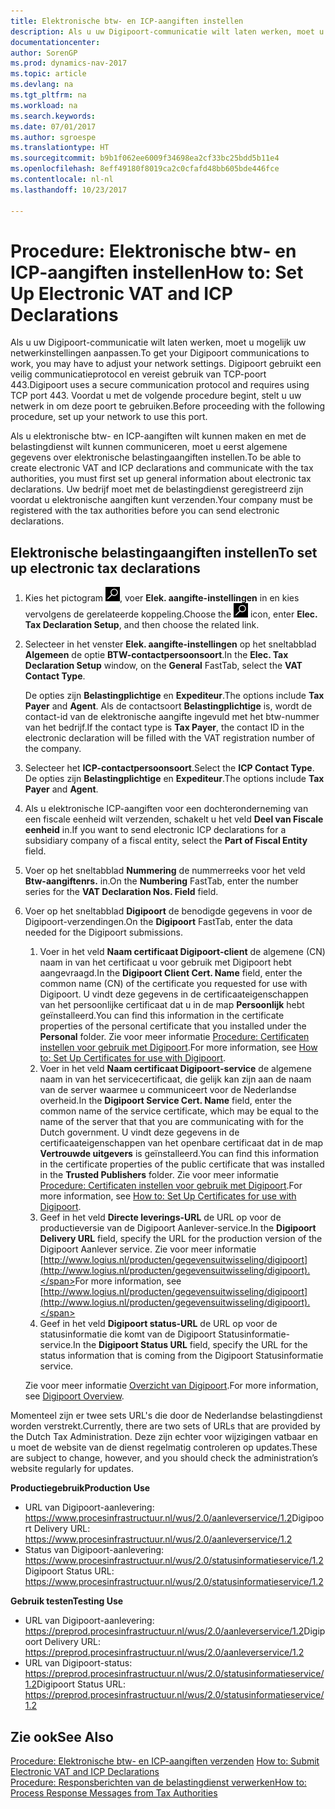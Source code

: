 ```yaml
---
title: Elektronische btw- en ICP-aangiften instellen
description: Als u uw Digipoort-communicatie wilt laten werken, moet u mogelijk uw netwerkinstellingen aanpassen. Digipoort gebruikt een veilig communicatieprotocol en vereist gebruik van TCP-poort 443.
documentationcenter: 
author: SorenGP
ms.prod: dynamics-nav-2017
ms.topic: article
ms.devlang: na
ms.tgt_pltfrm: na
ms.workload: na
ms.search.keywords: 
ms.date: 07/01/2017
ms.author: sgroespe
ms.translationtype: HT
ms.sourcegitcommit: b9b1f062ee6009f34698ea2cf33bc25bdd5b11e4
ms.openlocfilehash: 8eff49180f8019ca2c0cfafd48bb605bde446fce
ms.contentlocale: nl-nl
ms.lasthandoff: 10/23/2017

---
```

# <a name="how-to-set-up-electronic-vat-and-icp-declarations"></a><span data-ttu-id="de573-104">Procedure: Elektronische btw- en ICP-aangiften instellen</span><span class="sxs-lookup"><span data-stu-id="de573-104">How to: Set Up Electronic VAT and ICP Declarations</span></span>
<span data-ttu-id="de573-105">Als u uw Digipoort-communicatie wilt laten werken, moet u mogelijk uw netwerkinstellingen aanpassen.</span><span class="sxs-lookup"><span data-stu-id="de573-105">To get your Digipoort communications to work, you may have to adjust your network settings.</span></span> <span data-ttu-id="de573-106">Digipoort gebruikt een veilig communicatieprotocol en vereist gebruik van TCP-poort 443.</span><span class="sxs-lookup"><span data-stu-id="de573-106">Digipoort uses a secure communication protocol and requires using TCP port 443.</span></span> <span data-ttu-id="de573-107">Voordat u met de volgende procedure begint, stelt u uw netwerk in om deze poort te gebruiken.</span><span class="sxs-lookup"><span data-stu-id="de573-107">Before proceeding with the following procedure, set up your network to use this port.</span></span>  

<span data-ttu-id="de573-108">Als u elektronische btw- en ICP-aangiften wilt kunnen maken en met de belastingdienst wilt kunnen communiceren, moet u eerst algemene gegevens over elektronische belastingaangiften instellen.</span><span class="sxs-lookup"><span data-stu-id="de573-108">To be able to create electronic VAT and ICP declarations and communicate with the tax authorities, you must first set up general information about electronic tax declarations.</span></span> <span data-ttu-id="de573-109">Uw bedrijf moet met de belastingdienst geregistreerd zijn voordat u elektronische aangiften kunt verzenden.</span><span class="sxs-lookup"><span data-stu-id="de573-109">Your company must be registered with the tax authorities before you can send electronic declarations.</span></span>  

## <a name="to-set-up-electronic-tax-declarations"></a><span data-ttu-id="de573-110">Elektronische belastingaangiften instellen</span><span class="sxs-lookup"><span data-stu-id="de573-110">To set up electronic tax declarations</span></span>  

1.  <span data-ttu-id="de573-111">Kies het pictogram ![Pictogram Zoeken naar pagina of rapport](../../media/ui-search/search_small.png "Pictogram Zoeken naar pagina of rapport"), voer **Elek. aangifte-instellingen** in en kies vervolgens de gerelateerde koppeling.</span><span class="sxs-lookup"><span data-stu-id="de573-111">Choose the ![Search for Page or Report](../../media/ui-search/search_small.png "Search for Page or Report icon") icon, enter **Elec. Tax Declaration Setup**, and then choose the related link.</span></span>  
2.  <span data-ttu-id="de573-112">Selecteer in het venster **Elek. aangifte-instellingen** op het sneltabblad **Algemeen** de optie **BTW-contactpersoonsoort**.</span><span class="sxs-lookup"><span data-stu-id="de573-112">In the **Elec. Tax Declaration Setup** window, on the **General** FastTab, select the **VAT Contact Type**.</span></span>

    <span data-ttu-id="de573-113">De opties zijn **Belastingplichtige** en **Expediteur**.</span><span class="sxs-lookup"><span data-stu-id="de573-113">The options include **Tax Payer** and **Agent**.</span></span> <span data-ttu-id="de573-114">Als de contactsoort **Belastingplichtige** is, wordt de contact-id van de elektronische aangifte ingevuld met het btw-nummer van het bedrijf.</span><span class="sxs-lookup"><span data-stu-id="de573-114">If the contact type is **Tax Payer**, the contact ID in the electronic declaration will be filled with the VAT registration number of the company.</span></span>  

3.  <span data-ttu-id="de573-115">Selecteer het **ICP-contactpersoonsoort**.</span><span class="sxs-lookup"><span data-stu-id="de573-115">Select the **ICP Contact Type**.</span></span> <span data-ttu-id="de573-116">De opties zijn **Belastingplichtige** en **Expediteur**.</span><span class="sxs-lookup"><span data-stu-id="de573-116">The options include **Tax Payer** and **Agent**.</span></span>  
4.  <span data-ttu-id="de573-117">Als u elektronische ICP-aangiften voor een dochteronderneming van een fiscale eenheid wilt verzenden, schakelt u het veld **Deel van Fiscale eenheid** in.</span><span class="sxs-lookup"><span data-stu-id="de573-117">If you want to send electronic ICP declarations for a subsidiary company of a fiscal entity, select the **Part of Fiscal Entity** field.</span></span>  
5.  <span data-ttu-id="de573-118">Voer op het sneltabblad **Nummering** de nummerreeks voor het veld **Btw-aangiftenrs.** in.</span><span class="sxs-lookup"><span data-stu-id="de573-118">On the **Numbering** FastTab, enter the number series for the **VAT Declaration Nos. Field** field.</span></span>  
6.  <span data-ttu-id="de573-119">Voer op het sneltabblad **Digipoort** de benodigde gegevens in voor de Digipoort-verzendingen.</span><span class="sxs-lookup"><span data-stu-id="de573-119">On the **Digipoort** FastTab, enter the data needed for the Digipoort submissions.</span></span>  

    1.  <span data-ttu-id="de573-120">Voer in het veld **Naam certificaat Digipoort-client** de algemene (CN) naam in van het certificaat u voor gebruik met Digipoort hebt aangevraagd.</span><span class="sxs-lookup"><span data-stu-id="de573-120">In the **Digipoort Client Cert. Name** field, enter the common name (CN) of the certificate you requested for use with Digipoort.</span></span> <span data-ttu-id="de573-121">U vindt deze gegevens in de certificaateigenschappen van het persoonlijke certificaat dat u in de map **Persoonlijk** hebt geïnstalleerd.</span><span class="sxs-lookup"><span data-stu-id="de573-121">You can find this information in the certificate properties of the personal certificate that you installed under the **Personal** folder.</span></span> <span data-ttu-id="de573-122">Zie voor meer informatie [Procedure: Certificaten instellen voor gebruik met Digipoort](how-to-set-up-certificates-for-use-with-digipoort.md).</span><span class="sxs-lookup"><span data-stu-id="de573-122">For more information, see [How to: Set Up Certificates for use with Digipoort](how-to-set-up-certificates-for-use-with-digipoort.md).</span></span>  
    2.  <span data-ttu-id="de573-123">Voer in het veld **Naam certificaat Digipoort-service** de algemene naam in van het servicecertificaat, die gelijk kan zijn aan de naam van de server waarmee u communiceert voor de Nederlandse overheid.</span><span class="sxs-lookup"><span data-stu-id="de573-123">In the **Digipoort Service Cert. Name** field, enter the common name of the service certificate, which may be equal to the name of the server that that you are communicating with for the Dutch government.</span></span> <span data-ttu-id="de573-124">U vindt deze gegevens in de certificaateigenschappen van het openbare certificaat dat in de map **Vertrouwde uitgevers** is geïnstalleerd.</span><span class="sxs-lookup"><span data-stu-id="de573-124">You can find this information in the certificate properties of the public certificate that was installed in the **Trusted Publishers** folder.</span></span> <span data-ttu-id="de573-125">Zie voor meer informatie [Procedure: Certificaten instellen voor gebruik met Digipoort](how-to-set-up-certificates-for-use-with-digipoort.md).</span><span class="sxs-lookup"><span data-stu-id="de573-125">For more information, see [How to: Set Up Certificates for use with Digipoort](how-to-set-up-certificates-for-use-with-digipoort.md).</span></span>  
    3.  <span data-ttu-id="de573-126">Geef in het veld **Directe leverings-URL** de URL op voor de productieversie van de Digipoort Aanlever-service.</span><span class="sxs-lookup"><span data-stu-id="de573-126">In the **Digipoort Delivery URL** field, specify the URL for the production version of the Digipoort Aanlever service.</span></span> <span data-ttu-id="de573-127">Zie voor meer informatie [http://www.logius.nl/producten/gegevensuitwisseling/digipoort](http://www.logius.nl/producten/gegevensuitwisseling/digipoort).</span><span class="sxs-lookup"><span data-stu-id="de573-127">For more information, see [http://www.logius.nl/producten/gegevensuitwisseling/digipoort](http://www.logius.nl/producten/gegevensuitwisseling/digipoort).</span></span>  
    4.  <span data-ttu-id="de573-128">Geef in het veld **Digipoort status-URL** de URL op voor de statusinformatie die komt van de Digipoort Statusinformatie-service.</span><span class="sxs-lookup"><span data-stu-id="de573-128">In the **Digipoort Status URL** field, specify the URL for the status information that is coming from the Digipoort Statusinformatie service.</span></span>  

    <span data-ttu-id="de573-129">Zie voor meer informatie [Overzicht van Digipoort](digipoort-overview.md).</span><span class="sxs-lookup"><span data-stu-id="de573-129">For more information, see [Digipoort Overview](digipoort-overview.md).</span></span>  

<span data-ttu-id="de573-130">Momenteel zijn er twee sets URL's die door de Nederlandse belastingdienst worden verstrekt.</span><span class="sxs-lookup"><span data-stu-id="de573-130">Currently, there are two sets of URLs that are provided by the Dutch Tax Administration.</span></span> <span data-ttu-id="de573-131">Deze zijn echter voor wijzigingen vatbaar en u moet de website van de dienst regelmatig controleren op updates.</span><span class="sxs-lookup"><span data-stu-id="de573-131">These are subject to change, however, and you should check the administration’s website regularly for updates.</span></span>  

<span data-ttu-id="de573-132">**Productiegebruik**</span><span class="sxs-lookup"><span data-stu-id="de573-132">**Production Use**</span></span>  

- <span data-ttu-id="de573-133">URL van Digipoort-aanlevering: https://www.procesinfrastructuur.nl/wus/2.0/aanleverservice/1.2</span><span class="sxs-lookup"><span data-stu-id="de573-133">Digipoort Delivery URL: https://www.procesinfrastructuur.nl/wus/2.0/aanleverservice/1.2</span></span>  
- <span data-ttu-id="de573-134">Status van Digipoort-aanlevering: https://www.procesinfrastructuur.nl/wus/2.0/statusinformatieservice/1.2</span><span class="sxs-lookup"><span data-stu-id="de573-134">Digipoort Status URL: https://www.procesinfrastructuur.nl/wus/2.0/statusinformatieservice/1.2</span></span>  

<span data-ttu-id="de573-135">**Gebruik testen**</span><span class="sxs-lookup"><span data-stu-id="de573-135">**Testing Use**</span></span>  

- <span data-ttu-id="de573-136">URL van Digipoort-aanlevering: https://preprod.procesinfrastructuur.nl/wus/2.0/aanleverservice/1.2</span><span class="sxs-lookup"><span data-stu-id="de573-136">Digipoort Delivery URL: https://preprod.procesinfrastructuur.nl/wus/2.0/aanleverservice/1.2</span></span>  
- <span data-ttu-id="de573-137">URL van Digipoort-status: https://preprod.procesinfrastructuur.nl/wus/2.0/statusinformatieservice/1.2</span><span class="sxs-lookup"><span data-stu-id="de573-137">Digipoort Status URL: https://preprod.procesinfrastructuur.nl/wus/2.0/statusinformatieservice/1.2</span></span>  

## <a name="see-also"></a><span data-ttu-id="de573-138">Zie ook</span><span class="sxs-lookup"><span data-stu-id="de573-138">See Also</span></span>  
 <span data-ttu-id="de573-139">[Procedure: Elektronische btw- en ICP-aangiften verzenden](how-to-submit-electronic-vat-and-icp-declarations.md) </span><span class="sxs-lookup"><span data-stu-id="de573-139">[How to: Submit Electronic VAT and ICP Declarations](how-to-submit-electronic-vat-and-icp-declarations.md) </span></span>  
 [<span data-ttu-id="de573-140">Procedure: Responsberichten van de belastingdienst verwerken</span><span class="sxs-lookup"><span data-stu-id="de573-140">How to: Process Response Messages from Tax Authorities</span></span>](how-to-process-response-messages-from-tax-authorities.md)

